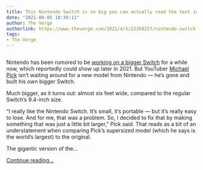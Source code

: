 ```yaml
---
title: This Nintendo Switch is so big you can actually read the text in Skyrim
date: "2021-04-05 18:38:11"
author: The Verge
authorlink: https://www.theverge.com/2021/4/5/22368257/nintendo-switch-michael-pick-custom-console-youtube
tags:
- The-Verge
---
```

<figure>
      <img alt="" src="https://cdn.vox-cdn.com/thumbor/CELyoHr4zWJ0uhayoyE3bELERMA=/259x0:2185x1284/1310x873/cdn.vox-cdn.com/uploads/chorus_image/image/69078886/Screen_Shot_2021_04_05_at_2.23.14_PM.0.png" />
    </figure>

  <p id="cOZ1TM">Nintendo has been rumored to be <a href="https://www.theverge.com/2021/3/3/22312559/new-nintendo-switch-oled-screen-holiday-release-report">working on a bigger Switch</a> for a while now, which reportedly could show up later in 2021. But YouTuber <a href="https://www.youtube.com/channel/UCao3Nt6sXkRZc851f6wHmkg">Michael Pick</a> isn’t waiting around for a new model from Nintendo — he’s gone and built his own bigger Switch.</p>
<p id="fljYuR">Much bigger, as it turns out: almost six feet wide, compared to the regular Switch’s 9.4-inch size. </p>
<p id="rhWh5z">“I really like the Nintendo Switch. It’s small, it’s portable — but it’s really easy to lose. And for me, that was a problem. So, I decided to fix that by making something that was just a little bit larger,” Pick said. That reads as a bit of an understatement when comparing Pick’s supersized model (which he says is the world’s largest) to the original. </p>
  <figure class="e-image">
        
  </figure>
<p id="X5n8ZK">The gigantic version of the...</p>
  <p>
    <a href="https://www.theverge.com/2021/4/5/22368257/nintendo-switch-michael-pick-custom-console-youtube">Continue reading&hellip;</a>
  </p>